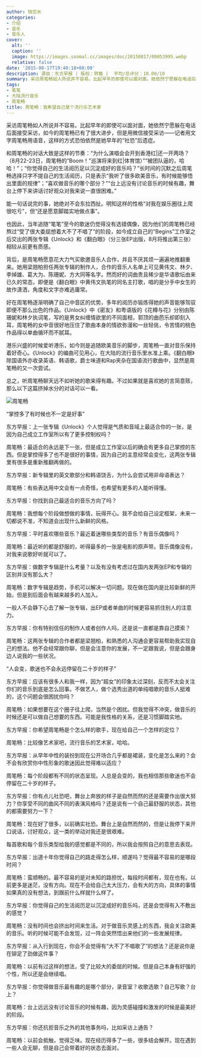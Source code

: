 ```yaml
---
author: 钱恋水
categories:
- 介绍
- 音乐
- 音乐人
cover:
  alt: ''
  caption: ''
  image: https://images.soomal.cc/images/doc/20150817/00053995.webp
  relative: false
date: '2015-08-17T19:40:18+08:00'
description: 源自：东方早报 | 版权：转载 |  平均/总评分：10.00/10
summary: 采访周笔畅如人所说并不容易。比起早年的即使可以面对面，她依然宁愿躲在电话后面接受采访，如今的周笔畅已有了很大进步，但是用微信接受采访――记者用文字周笔畅用语音，这样的方式恐怕依然是她早年的“社恐”后遗症。
tags:
- 笔笔
- 大陆流行音乐
- 周笔畅
title: 周笔畅：我希望自己是个流行乐艺术家
---
```


采访周笔畅如人所说并不容易。比起早年的即使可以面对面，她依然宁愿躲在电话后面接受采访，如今的周笔畅已有了很大进步，但是用微信接受采访――记者用文字周笔畅用语音，这样的方式恐怕依然是她早年的“社恐”后遗症。

和周笔畅的对话大致是这样的节奏：“为什么演唱会会开到香港红|还一开两场？（8月22-23日，周笔畅的“Boom！”巡演将来到红|体育馆）”“被团队逼的，哈哈！”；“你觉得自己的生活阅历足以沉淀成好的音乐吗？”长时间的沉默之后周笔畅选择只字不提自己的生活阅历，只是表示“我听了很多欧美音乐，有时候能够悟出里面的规律”；“喜欢做音乐的哪个部分？”“台上远没有讨论音乐的时候有趣，舞台上停下来讲话讨好观众对我来说一直很困难。”

能一句话说完的事，她绝对不会东拉西扯。明知这样的性格“对我在娱乐圈往上爬很吃亏”，但“还是愿意脚踏实地做点事”。

也因此，当年追随“笔笔”至今的歌迷仍觉得没有选错偶像，因为他们的周笔畅已经熬过“受了很大委屈想着大不了不唱了”的阶段，如今成立自己的“Begins”工作室之后交出的两张专辑《Unlock》和《翻白眼》（分三张EP出版，8月将推出第三张）相较从前更有质感。

背后，是周笔畅愿意花大力气买歌邀音乐人合作，并且不厌其烦一遍遍地推翻重来。她用梁翘柏担任两张专辑的制作人，合作的音乐人名单上可见黄伟文、林夕、李焯雄、葛大为、陈珊妮、方大同等名字。然而好的词曲贵且稀少是华语歌坛由来已久的常态，即便是《翻白眼》中黄伟文执笔的同名主打歌，唱的是分手中女生的故作潇洒，角度和文字亦难逃庸常。

好在周笔畅逐渐明确了自己中音区的优势，多年的阅历亦锻炼得她的声音能够驾驭即便不那么出色的作品。《Unlock》中《密友》和粤语版的《花樽与花》分别由陈珊妮和林夕执词笔，写的是男女纠缠情欲里的不同面相，郭顶的曲芭乐却即刻入耳，周笔畅的女中音很好地压住了歌曲本身的情欲弥漫和一丝轻佻，令苦情的桃色作品得以单曲循环而不腻耳。

港乐兴盛的时候爱听港乐，如今则是追随欧美音乐的脚步，周笔畅一直对音乐保持着好奇心。《Unlock》的编曲可见用心，在大陆的流行音乐里水准上乘。《翻白眼》除国语外亦收录英语、韩语歌，爵士味道和Rap夹杂在国语流行歌曲中，显然是周笔畅的又一次尝试。

总之，听周笔畅聊天远不如听她的歌来得有趣。不过如果就是喜欢她的言简意赅，那么以下这篇挤掉水分的对话可以一看。

![周笔畅](https://images.soomal.cc/images/doc/20150817/00053995.webp)





“掌控多了有时候也不一定是好事”

东方早报：上一张专辑《Unlock》个人觉得是气质和音域上最适合你的一张，是因为自己成立工作室所以有了更多控制权吗？

周笔畅：最适合的永远是下一张，但是成立工作室以后的确会有更多自己掌控的东西。但是掌控得多了也不是很好的事情，因为自己的主意经常会变化，这两张专辑里有很多是重新推翻再做的。

东方早报：新专辑里的英文歌部分和韩语饶舌，为什么会尝试用非母语表达？

周笔畅：有些表达用中文会有一点奇怪，也希望有更多的人能听得懂。

东方早报：你找到自己最适合的音乐方向了吗？

周笔畅：我想每个阶段做想做的事情，玩得开心。我不会给自己设定框架，未来一切都说不准，不知道会出现什么新鲜的风格。

东方早报：平时喜欢哪些音乐？最近着迷哪些类型的音乐？有音乐偶像吗？

周笔畅：最近听的都是舒服的，听得最多的一张是电影的原声带。音乐偶像没有，对我来说歌好听就可以了。

东方早报：做数字专辑是什么考量？以及有没有考虑过在国内发两张EP和专辑的区别并没有那么大？

周笔畅：数字专辑是趋势，手机可以解决一切问题。现在做在国内是比较新鲜的开始，但是到后面会有越来越多的人加入。

一般人不会静下心去了解一张专辑，出EP或者单曲的时候更容易抓住别人的注意力。

东方早报：你有特别信任的制作人或者创作人吗，还是说一直都是靠自己摸索？

周笔畅：这两张专辑的合作者都是梁翘柏，和熟悉的人沟通会更容易帮助我实现自己的想法。他不会经常跟你聊，但是会注意你的发展，不一定跟我说，但是会跟身边人说我的一些状况。

“人会变，歌迷也不会永远停留在二十岁的样子”

东方早报：应该有很多人和我一样，因为“超女”的印象太过深刻，反而不太会关注你们的音乐到底是怎么回事。不做艺人，做个选秀出道的单纯唱歌的音乐人挺难的，这个问题会很困扰你吗？

周笔畅：如果想要在这个圈子往上爬，当然是个困扰。但我觉得不冲突，做音乐的时候还是可以做自己想要的东西。可能是我性格的关系，还是习惯脚踏实地。

东方早报：你希望周笔畅是个怎么样的歌手，现在给自己一个怎样的定位？

周笔畅：比较像艺术家吧，流行音乐的艺术家，哈哈。

东方早报：从早年中性的装扮到现在公开场合几乎都是裙装，变化是怎么来的？会不会有欣赏你中性形象的歌迷因此觉得难以适应？

周笔畅：每个阶段都有不同的状态呈现。人总是会变的，我也相信那些歌迷也不会停留在二十岁的样子。

东方早报：你有点儿社恐吧，舞台上奔放的样子是自然而然的还是需要作出很大努力？你享受不同的曲风不同的表演风格吗？还是说有一个自己最舒服的状态，其他的都需要努力一下？

周笔畅：现在好了很多，以前确实社恐。舞台上是自然而然的，但是让我停下来开口说话，讨好观众，这一类的举动对我还是很艰难。

每首歌和每个音乐类型给我的感觉都是不同的，所以我会按照自己的意思去表现。

东方早报：出道十年你觉得自己的路走得怎么样，顺遂吗？觉得最不容易的是哪段时间？

周笔畅：蛮顺畅的。最不容易的是对未知的路担忧，每段时间都有，现在也有。以前更多是迷茫，没有方向。现在不会给自己太大压力，会有大的方向，具体的事情如果真的没有想法，到跟前什么样就什么样了。

东方早报：你觉得自己的生活阅历足以沉淀成好的音乐吗，还是会觉得有入不敷出的感觉？

周笔畅：没有时间也会挤出时间来生活。对于做音乐灵感上的东西，我会关注欧美的音乐。听的时候可能不会发现，过一阵会突然悟出来他们的一些发展规律。

东方早报：从入行到现在，你会不会觉得有“大不了不唱歌了”的想法？还是说你是在铆足了劲做这件事？

周笔畅：以前有过这样的想法，受了比较大的委屈的时候。但是自己本身有好强的个性，所以还是会继续唱。

东方早报：你觉得做音乐最有趣的是哪个部分，录音室？收歌选歌？自己写歌？台上？

周笔畅：台上远远没有讨论音乐的时候有趣，因为灵感碰撞和激发的时候是最美好的阶段。

东方早报：你还抗拒音乐之外的其他事务吗，比如采访上通告？

周笔畅：以前会抵触，觉得乏味。现在经历得多了一些，很多结会解开。现在遇到一些人会无聊，但是自己会带着好的状态去面对。